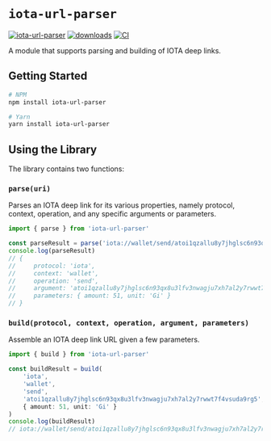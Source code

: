 # `iota-url-parser`

[![iota-url-parser](https://img.shields.io/badge/iota--url--parser-v0.0.1-informational)](https://github.com/maxwellmattryan/iota-url-parser)
[![downloads](https://img.shields.io/npm/dm/iota-url-parser)](https://npmjs.com/package/iota-url-parser)
[![CI](https://github.com/maxwellmattryan/iota-url-parser/actions/workflows/ci.yml/badge.svg)](https://github.com/maxwellmattryan/iota-url-parser/actions/workflows/ci.yml)

A module that supports parsing and building of IOTA deep links.

## Getting Started

```bash
# NPM
npm install iota-url-parser

# Yarn
yarn install iota-url-parser
```

## Using the Library

The library contains two functions:

### `parse(uri)`

Parses an IOTA deep link for its various properties, namely
protocol, context, operation, and any specific arguments or parameters.

```typescript
import { parse } from 'iota-url-parser'

const parseResult = parse('iota://wallet/send/atoi1qzallu8y7jhglsc6n93qx8u3lfv3nwagju7xh7al2y7rwwt7f4vsuda9rg5?amount=51&unit=Gi')
console.log(parseResult)
// {
//     protocol: 'iota',
//     context: 'wallet',
//     operation: 'send',
//     argument: 'atoi1qzallu8y7jhglsc6n93qx8u3lfv3nwagju7xh7al2y7rwwt7f4vsuda9rg5',
//     parameters: { amount: 51, unit: 'Gi' }
// }
```

### `build(protocol, context, operation, argument, parameters)`

Assemble an IOTA deep link URL given a few parameters.

```typescript
import { build } from 'iota-url-parser'

const buildResult = build(
    'iota',
    'wallet', 
    'send', 
    'atoi1qzallu8y7jhglsc6n93qx8u3lfv3nwagju7xh7al2y7rwwt7f4vsuda9rg5', 
    { amount: 51, unit: 'Gi' }
)
console.log(buildResult)
// iota://wallet/send/atoi1qzallu8y7jhglsc6n93qx8u3lfv3nwagju7xh7al2y7rwwt7f4vsuda9rg5?amount=51&unit=Gi
```
